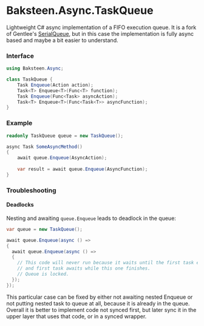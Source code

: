 # Baksteen.Async.TaskQueue
Lightweight C# async implementation of a FIFO execution queue. It is a fork of Gentlee's [SerialQueue](https://github.com/gentlee/SerialQueue), but in this case the implementation is fully async based and maybe a bit easier to understand.

### Interface

```C#
using Baksteen.Async;

class TaskQueue {
    Task Enqueue(Action action);
    Task<T> Enqueue<T>(Func<T> function);
    Task Enqueue(Func<Task> asyncAction);
    Task<T> Enqueue<T>(Func<Task<T>> asyncFunction);
}
```
    
### Example

```C#
readonly TaskQueue queue = new TaskQueue();

async Task SomeAsyncMethod()
{
    await queue.Enqueue(AsyncAction);
    
    var result = await queue.Enqueue(AsyncFunction);
}
```

### Troubleshooting

#### Deadlocks

Nesting and awaiting `queue.Enqueue` leads to deadlock in the queue:

```C#
var queue = new TaskQueue();

await queue.Enqueue(async () =>
{
  await queue.Enqueue(async () =>
  {
    // This code will never run because it waits until the first task executes,
    // and first task awaits while this one finishes.
    // Queue is locked.
  });
});
```
This particular case can be fixed by either not awaiting nested Enqueue or not putting nested task to queue at all, because it is already in the queue.
Overall it is better to implement code not synced first, but later sync it in the upper layer that uses that code, or in a synced wrapper.
